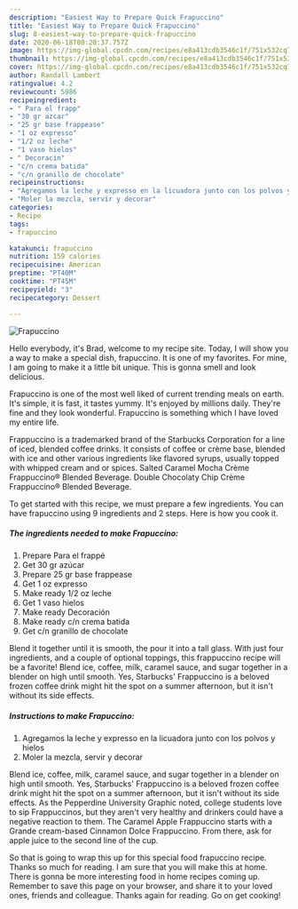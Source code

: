 ```yaml
---
description: "Easiest Way to Prepare Quick Frapuccino"
title: "Easiest Way to Prepare Quick Frapuccino"
slug: 8-easiest-way-to-prepare-quick-frapuccino
date: 2020-06-18T00:20:37.757Z
image: https://img-global.cpcdn.com/recipes/e8a413cdb3546c1f/751x532cq70/frapuccino-foto-principal.jpg
thumbnail: https://img-global.cpcdn.com/recipes/e8a413cdb3546c1f/751x532cq70/frapuccino-foto-principal.jpg
cover: https://img-global.cpcdn.com/recipes/e8a413cdb3546c1f/751x532cq70/frapuccino-foto-principal.jpg
author: Randall Lambert
ratingvalue: 4.2
reviewcount: 5986
recipeingredient:
- " Para el frapp"
- "30 gr azcar"
- "25 gr base frappease"
- "1 oz expresso"
- "1/2 oz leche"
- "1 vaso hielos"
- " Decoracin"
- "c/n crema batida"
- "c/n granillo de chocolate"
recipeinstructions:
- "Agregamos la leche y expresso en la licuadora junto con los polvos y hielos"
- "Moler la mezcla, servir y decorar"
categories:
- Recipe
tags:
- frapuccino

katakunci: frapuccino 
nutrition: 159 calories
recipecuisine: American
preptime: "PT40M"
cooktime: "PT45M"
recipeyield: "3"
recipecategory: Dessert

---
```



![Frapuccino](https://img-global.cpcdn.com/recipes/e8a413cdb3546c1f/751x532cq70/frapuccino-foto-principal.jpg)

Hello everybody, it's Brad, welcome to my recipe site. Today, I will show you a way to make a special dish, frapuccino. It is one of my favorites. For mine, I am going to make it a little bit unique. This is gonna smell and look delicious.

Frapuccino is one of the most well liked of current trending meals on earth. It's simple, it is fast, it tastes yummy. It's enjoyed by millions daily. They're fine and they look wonderful. Frapuccino is something which I have loved my entire life.

Frappuccino is a trademarked brand of the Starbucks Corporation for a line of iced, blended coffee drinks. It consists of coffee or crème base, blended with ice and other various ingredients like flavored syrups, usually topped with whipped cream and or spices. Salted Caramel Mocha Crème Frappuccino® Blended Beverage. Double Chocolaty Chip Crème Frappuccino® Blended Beverage.


To get started with this recipe, we must prepare a few ingredients. You can have frapuccino using 9 ingredients and 2 steps. Here is how you cook it.

<!--inarticleads1-->

##### The ingredients needed to make Frapuccino:

1. Prepare  Para el frappé
1. Get 30 gr azúcar
1. Prepare 25 gr base frappease
1. Get 1 oz expresso
1. Make ready 1/2 oz leche
1. Get 1 vaso hielos
1. Make ready  Decoración
1. Make ready c/n crema batida
1. Get c/n granillo de chocolate


Blend it together until it is smooth, the pour it into a tall glass. With just four ingredients, and a couple of optional toppings, this frappuccino recipe will be a favorite! Blend ice, coffee, milk, caramel sauce, and sugar together in a blender on high until smooth. Yes, Starbucks&#39; Frappuccino is a beloved frozen coffee drink might hit the spot on a summer afternoon, but it isn&#39;t without its side effects. 

<!--inarticleads2-->

##### Instructions to make Frapuccino:

1. Agregamos la leche y expresso en la licuadora junto con los polvos y hielos
1. Moler la mezcla, servir y decorar


Blend ice, coffee, milk, caramel sauce, and sugar together in a blender on high until smooth. Yes, Starbucks&#39; Frappuccino is a beloved frozen coffee drink might hit the spot on a summer afternoon, but it isn&#39;t without its side effects. As the Pepperdine University Graphic noted, college students love to sip Frappuccinos, but they aren&#39;t very healthy and drinkers could have a negative reaction to them. The Caramel Apple Frappuccino starts with a Grande cream-based Cinnamon Dolce Frappuccino. From there, ask for apple juice to the second line of the cup. 

So that is going to wrap this up for this special food frapuccino recipe. Thanks so much for reading. I am sure that you will make this at home. There is gonna be more interesting food in home recipes coming up. Remember to save this page on your browser, and share it to your loved ones, friends and colleague. Thanks again for reading. Go on get cooking!
